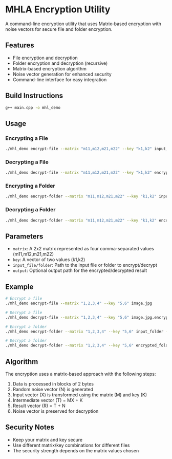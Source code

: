 # MHLA Encryption Utility

A command-line encryption utility that uses Matrix-based encryption with noise vectors for secure file and folder encryption.

## Features

- File encryption and decryption
- Folder encryption and decryption (recursive)
- Matrix-based encryption algorithm
- Noise vector generation for enhanced security
- Command-line interface for easy integration

## Build Instructions

```bash
g++ main.cpp -o mhl_demo
```

## Usage

### Encrypting a File
```bash
./mhl_demo encrypt-file --matrix "m11,m12,m21,m22" --key "k1,k2" input_file [--output output_file]
```

### Decrypting a File
```bash
./mhl_demo decrypt-file --matrix "m11,m12,m21,m22" --key "k1,k2" encrypted_file [--output decrypted_file]
```

### Encrypting a Folder
```bash
./mhl_demo encrypt-folder --matrix "m11,m12,m21,m22" --key "k1,k2" input_folder --output output_folder
```

### Decrypting a Folder
```bash
./mhl_demo decrypt-folder --matrix "m11,m12,m21,m22" --key "k1,k2" encrypted_folder --output decrypted_folder
```

## Parameters

- `matrix`: A 2x2 matrix represented as four comma-separated values (m11,m12,m21,m22)
- `key`: A vector of two values (k1,k2)
- `input_file/folder`: Path to the input file or folder to encrypt/decrypt
- `output`: Optional output path for the encrypted/decrypted result

## Example

```bash
# Encrypt a file
./mhl_demo encrypt-file --matrix "1,2,3,4" --key "5,6" image.jpg

# Decrypt a file
./mhl_demo decrypt-file --matrix "1,2,3,4" --key "5,6" image.jpg.encrypted

# Encrypt a folder
./mhl_demo encrypt-folder --matrix "1,2,3,4" --key "5,6" input_folder --output encrypted_folder

# Decrypt a folder
./mhl_demo decrypt-folder --matrix "1,2,3,4" --key "5,6" encrypted_folder --output decrypted_folder
```

## Algorithm

The encryption uses a matrix-based approach with the following steps:

1. Data is processed in blocks of 2 bytes
2. Random noise vector (N) is generated
3. Input vector (X) is transformed using the matrix (M) and key (K)
4. Intermediate vector (T) = MX + K
5. Result vector (R) = T + N
6. Noise vector is preserved for decryption

## Security Notes

- Keep your matrix and key secure
- Use different matrix/key combinations for different files
- The security strength depends on the matrix values chosen
